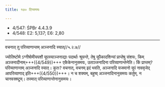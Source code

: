 ```yaml
---
title: १७० टिप्पणयः

---
```

- 4/547: ŚPBr 4.4.3.9
- 4/548: E2: 5,137; E6: 2,80

____________________________________________


वचनात् तु परिव्याणान्तम् अञ्जनादि स्यात्//५.२.७//

ज्योतिष्टोमे ऽग्नीषोमीयपशौ यूपस्याञ्जनाद्याः पदार्थाः श्रूयन्ते, तेषु यूपैकादशिन्यां प्राप्तेषु संशयः, किम् अञ्जनादीनाम्+++({4/549})+++ एकैकेनानुसमयः, उताञ्जनादिना परिव्याणान्तेनेति। किं प्राप्तम्? परिव्याणान्तम् अञ्जनादि स्यात्। कुतः? वचनात्, वचनम् इदं भवति, अञ्जनादि यजमानो यूपं नावमृजेद् आपरिव्याणाद् इति+++({4/550})+++। न च शक्यम्, बहुष्व् अञ्जनादिनानुसमयः कर्तुम्, न चानवस्रष्टुम्। तस्मात् परिव्याणान्तेनानुसमयः।
